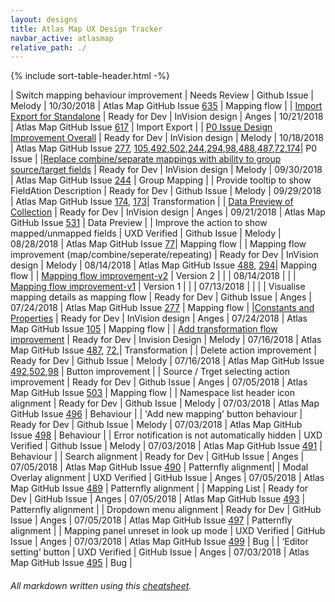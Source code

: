 ```yaml
---
layout: designs
title: Atlas Map UX Design Tracker
navbar_active: atlasmap
relative_path: ./
---
```


{% include sort-table-header.html -%}

| Switch mapping behaviour improvement | Needs Review | Github Issue | Melody | 10/30/2018  | Atlas Map GitHub Issue [635](https://github.com/atlasmap/atlasmap/issues/635) | Mapping flow |
| [Import Export for Standalone](https://redhat.invisionapp.com/share/PYOQV7PRF7W#/327355259_Import-Export1) | Ready for Dev | InVision design | Anges | 10/21/2018  | Atlas Map GitHub Issue [617](https://github.com/atlasmap/atlasmap/issues/617) | Import Export |
| [P0 Issue Design Improvement Overall](https://redhat.invisionapp.com/share/JGONC184ESN#/screens/326317603) | Ready for Dev | InVision design | Melody | 10/18/2018  | Atlas Map GitHub Issue [277](https://github.com/atlasmap/atlasmap/issues/277), [105](https://github.com/atlasmap/atlasmap/issues/105),[492](https://github.com/atlasmap/atlasmap/issues/492),[502](https://github.com/atlasmap/atlasmap/issues/502),[244](https://github.com/atlasmap/atlasmap/issues/244),[294](https://github.com/atlasmap/atlasmap/issues/294),[98](https://github.com/atlasmap/atlasmap/issues/98),[488](https://github.com/atlasmap/atlasmap/issues/488),[487](https://github.com/atlasmap/atlasmap/issues/487),[72](https://github.com/atlasmap/atlasmap/issues/72),[174](https://github.com/atlasmap/atlasmap/issues/174)| P0 Issue |
|[Replace combine/separate mappings with ability to group source/target fields](https://redhat.invisionapp.com/share/W2O9AZS8Y4G#/322055150_Design-Change1) | Ready for Dev | InVision design | Melody | 09/30/2018  | Atlas Map GitHub Issue [244](https://github.com/atlasmap/atlasmap/issues/244) | Group Mapping |
| Provide tooltip to show FieldAtion Description | Ready for Dev | Github Issue | Melody | 09/29/2018  | Atlas Map GitHub Issue [174](https://github.com/atlasmap/atlasmap/issues/174), [173](https://github.com/atlasmap/atlasmap/issues/173)| Transformation |
| [Data Preview of Collection](https://redhat.invisionapp.com/share/W4N2PN7JNV7#/321255058_Data_Prevew_Of_Collection) | Ready for Dev | InVision design | Anges | 09/21/2018  | Atlas Map GitHub Issue [531](https://github.com/atlasmap/atlasmap/issues/531) | Data Preview |
| Improve the action to show mapped/unmapped fields | UXD Verified | Github Issue | Melody | 08/28/2018  | Atlas Map GitHub Issue [77](https://github.com/atlasmap/atlasmap/issues/77)| Mapping flow |
| Mapping flow improvement (map/combine/seperate/repeating) | Ready for Dev  | InVision design | Melody | 08/14/2018  | Atlas Map GitHub Issue [488](https://github.com/atlasmap/atlasmap/issues/488), [294](https://github.com/atlasmap/atlasmap/issues/294)| Mapping flow |
| [Mapping flow improvement-v2](https://redhat.invisionapp.com/share/7RNJ944PFH9#/314527595_Mappingflow1) | Version 2 | | | 08/14/2018 |  |
| [Mapping flow improvement-v1](https://redhat.invisionapp.com/share/45NC8K8E69K#/314721090_Mappingflow) | Version 1 | | | 07/13/2018 |  | |
| Visualise mapping details as mapping flow | Ready for Dev | Github Issue | Anges | 07/24/2018  | Atlas Map GitHub Issue [277](https://github.com/atlasmap/atlasmap/issues/277) | Mapping flow |
|[Constants and Properties](https://redhat.invisionapp.com/share/KHN4L5JNE5R) | Ready for Dev | InVision design | Anges | 07/24/2018  | Atlas Map GitHub Issue [105](https://github.com/atlasmap/atlasmap/issues/105) | Mapping flow |
| [Add transformation flow improvement](https://redhat.invisionapp.com/share/BQMZW7N8CJV#/screens/309112230) | Ready for Dev | Invision Design | Melody | 07/16/2018  | Atlas Map GitHub Issue [487](https://github.com/atlasmap/atlasmap/issues/487), [72](https://github.com/atlasmap/atlasmap/issues/72),| Transformation |
| Delete action improvement | Ready for Dev | Github Issue | Melody | 07/16/2018  | Atlas Map GitHub Issue [492](https://github.com/atlasmap/atlasmap/issues/492),[502](https://github.com/atlasmap/atlasmap/issues/502),[98](https://github.com/atlasmap/atlasmap/issues/98) | Button improvement |
| Source / Trget selecting action improvement | Ready for Dev | Github Issue | Anges | 07/05/2018  | Atlas Map GitHub Issue [503](https://github.com/atlasmap/atlasmap/issues/503) | Mapping flow |
| Namespace list header icon alignment | Ready for Dev | Github Issue | Melody | 07/03/2018  | Atlas Map GitHub Issue [496](https://github.com/atlasmap/atlasmap/issues/496) | Behaviour |
| 'Add new mapping' button behaviour | Ready for Dev | Github Issue | Melody | 07/03/2018  | Atlas Map GitHub Issue [498](https://github.com/atlasmap/atlasmap/issues/498) | Behaviour |
| Error notification is not automatically hidden | UXD Verified | Github Issue | Melody | 07/03/2018  | Atlas Map GitHub Issue [491](https://github.com/atlasmap/atlasmap/issues/491) | Behaviour |
| Search alignment | Ready for Dev  | GitHub Issue | Anges | 07/05/2018  | Atlas Map GitHub Issue [490](https://github.com/atlasmap/atlasmap/issues/490) | Patternfly alignment|
| Modal Overlay alignment | UXD Verified | GitHub Issue | Anges | 07/05/2018  | Atlas Map GitHub Issue [489](https://github.com/atlasmap/atlasmap/issues/489) | Patternfly alignment |
| Mapping List | Ready for Dev | GitHub Issue | Anges | 07/05/2018  | Atlas Map GitHub Issue [493](https://github.com/atlasmap/atlasmap/issues/493) | Patternfly alignment |
| Dropdown menu alignment  | Ready for Dev | GitHub Issue | Anges | 07/05/2018  | Atlas Map GitHub Issue [497](https://github.com/atlasmap/atlasmap/issues/497) | Patternfly alignment |
| Mapping panel unreset in look up mode | UXD Verified | GitHub Issue | Anges | 07/03/2018  | Atlas Map GitHub Issue [499](https://github.com/atlasmap/atlasmap/issues/499) | Bug |
| ‘Editor setting’ button | UXD Verified | GitHub Issue | Anges | 07/03/2018  | Atlas Map GitHub Issue [495](https://github.com/atlasmap/atlasmap/issues/495) | Bug |


###### All markdown written using this [cheatsheet](https://github.com/adam-p/markdown-here/wiki/Markdown-Cheatsheet).
